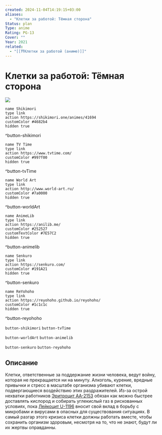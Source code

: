 ```yaml
---
created: 2024-11-04T14:19:15+03:00
aliases:
  - "Клетки за работой: Тёмная сторона"
Status: plan
Type: anime
Rating: PG-13
Cover: ""
Year: 2021
related:
  - "[[⛩️Клетки за работой (аниме)]]"
---
```


# Клетки за работой: Тёмная сторона

![](https://nyaa.shikimori.one/uploads/poster/animes/41694/c33ecc96e0679c3c0ca0a62d20e5cf20.jpeg)

```button
name Shikimori
type link
action https://shikimori.one/animes/41694
customColor #4682b4
hidden true
```
^button-shikimori

```button
name TV Time
type link
action https://www.tvtime.com/
customColor #997f00
hidden true
```
^button-tvTime

```button
name World Art
type link
action http://www.world-art.ru/
customColor #7a0000
hidden true
```
^button-worldArt

```button
name AnimeLib
type link
action https://anilib.me/
customColor #252527
customTextColor #7E57C2
hidden true
```
^button-animelib

```button
name Senkuro
type link
action https://senkuro.com/
customColor #191A21
hidden true
```
^button-senkuro

```button
name ReYohoho
type link
action https://reyohoho.github.io/reyohoho/
customColor #1c1c1c
hidden true
```
^button-reyohoho

`button-shikimori` `button-tvTime`

`button-worldArt` `button-animelib`

`button-senkuro` `button-reyohoho`

## Описание

Клетки, ответственные за поддержание жизни человека, ведут войну, которая не прекращается ни на минуту. Алкоголь, курение, вредные привычки и стресс в масштабе организма убивают клетки, подвергающиеся воздействию этих раздражителей. Из-за острой нехватки работников [Эритроцит AА-2153](https://shikimori.one/characters/167168-sekkekkyuu-aa2153) обязан как можно быстрее доставлять кислород и собирать углекислый газ в рискованных условиях, пока [Лейкоцит U-1196](https://shikimori.one/characters/167169-hakkekkyuu-u-1196) вносит свой вклад в борьбу с микробами и вирусами в опасных для существования ситуациях. В самый разгар этого кризиса клетки должны работать вместе, чтобы сохранить организм здоровым, несмотря на то, что не знают, будут ли их жертвы оправданны.
